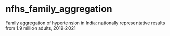 # nfhs_family_aggregation
Family aggregation of hypertension in India: nationally representative results from 1.9 million adults, 2019-2021
